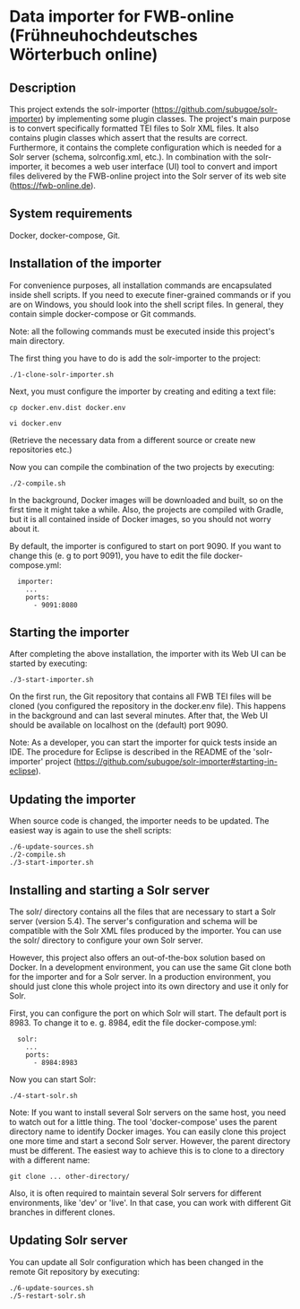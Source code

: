 # Data importer for FWB-online (Frühneuhochdeutsches Wörterbuch online)

## Description

This project extends the solr-importer (https://github.com/subugoe/solr-importer) by implementing some plugin classes. The project's main purpose is to convert specifically formatted TEI files to Solr XML files. It also contains plugin classes which assert that the results are correct. Furthermore, it contains the complete configuration which is needed for a Solr server (schema, solrconfig.xml, etc.). In combination with the solr-importer, it becomes a web user interface (UI) tool to convert and import files delivered by the FWB-online project into the Solr server of its web site (https://fwb-online.de).

## System requirements

Docker, docker-compose, Git.

## Installation of the importer

For convenience purposes, all installation commands are encapsulated inside shell scripts. If you need to execute finer-grained commands or if you are on Windows, you should look into the shell script files. In general, they contain simple docker-compose or Git commands.

Note: all the following commands must be executed inside this project's main directory.

The first thing you have to do is add the solr-importer to the project:

```./1-clone-solr-importer.sh```

Next, you must configure the importer by creating and editing a text file:

```cp docker.env.dist docker.env```

```vi docker.env```

(Retrieve the necessary data from a different source or create new repositories etc.)

Now you can compile the combination of the two projects by executing:

```./2-compile.sh```

In the background, Docker images will be downloaded and built, so on the first time it might take a while. Also, the projects are compiled with Gradle, but it is all contained inside of Docker images, so you should not worry about it.

By default, the importer is configured to start on port 9090. If you want to change this (e. g to port 9091), you have to edit the file docker-compose.yml:

```
  importer:
    ...  
    ports:
      - 9091:8080      
```

## Starting the importer

After completing the above installation, the importer with its Web UI can be started by executing:

```./3-start-importer.sh```

On the first run, the Git repository that contains all FWB TEI files will be cloned (you configured the repository in the docker.env file). This happens in the background and can last several minutes. After that, the Web UI should be available on localhost on the (default) port 9090.

Note: As a developer, you can start the importer for quick tests inside an IDE. The procedure for Eclipse is described in the README of the 'solr-importer' project (https://github.com/subugoe/solr-importer#starting-in-eclipse).

## Updating the importer

When source code is changed, the importer needs to be updated. The easiest way is again to use the shell scripts:

```
./6-update-sources.sh
./2-compile.sh
./3-start-importer.sh
```

## Installing and starting a Solr server

The solr/ directory contains all the files that are necessary to start a Solr server (version 5.4). The server's configuration and schema will be compatible with the Solr XML files produced by the importer. You can use the solr/ directory to configure your own Solr server.

However, this project also offers an out-of-the-box solution based on Docker. In a development environment, you can use the same Git clone both for the importer and for a Solr server. In a production environment, you should just clone this whole project into its own directory and use it only for Solr.

First, you can configure the port on which Solr will start. The default port is 8983. To change it to e. g. 8984, edit the file docker-compose.yml:

```
  solr:
    ...  
    ports:
      - 8984:8983      
```

Now you can start Solr:

```./4-start-solr.sh```

Note: If you want to install several Solr servers on the same host, you need to watch out for a little thing. The tool 'docker-compose' uses the parent directory name to identify Docker images. You can easily clone this project one more time and start a second Solr server. However, the parent directory must be different. The easiest way to achieve this is to clone to a directory with a different name:

```git clone ... other-directory/```

Also, it is often required to maintain several Solr servers for different environments, like 'dev' or 'live'. In that case, you can work with different Git branches in different clones.

## Updating Solr server

You can update all Solr configuration which has been changed in the remote Git repository by executing:

```
./6-update-sources.sh
./5-restart-solr.sh
```


